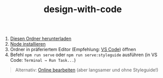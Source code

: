 <h1 align=center>design-with-code</h1>

<br>
<br>


1) [Diesen Ordner herunterladen](http://api.dmp-bremerhaven.de/modernui/design-with-code.zip)
2) [Node installieren](https://nodejs.org/de/)
3) Ordner in präferiertem Editor (Empfehlung: [VS Code](https://code.visualstudio.com/)) öffnen
4) Befehl `npm run serve` oder `npm run serve:styleguide` ausführen (in VS Code: `Terminal → Run Task...`)

> Alternativ: [Online bearbeiten](https://codesandbox.io/s/design-with-code-6sce4) (aber langsamer und ohne Styleguide!)
